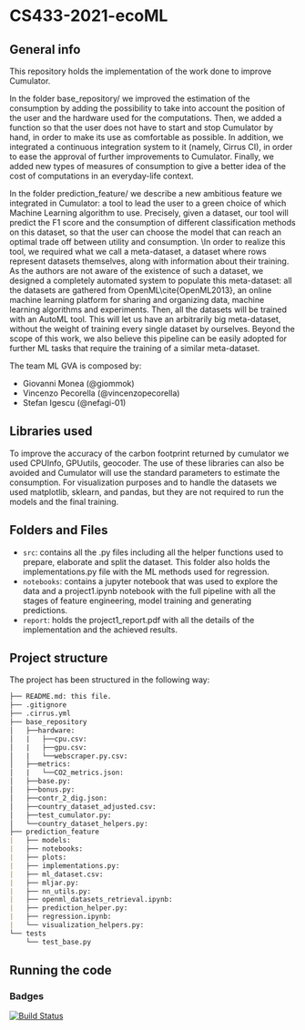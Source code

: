 # CS433-2021-ecoML

## General info

This repository holds the implementation of the work done to improve Cumulator.

In the folder base_repository/ we improved the estimation of the consumption by adding the possibility to take into account the position of the user and the hardware used for the computations.
Then, we added a function so that the user does not have to start and stop Cumulator by hand, in order to make its use as comfortable as possible.
In addition, we integrated a continuous integration system to it (namely, Cirrus CI), in order to ease the approval of further improvements to Cumulator. 
Finally, we added new types of measures of consumption to give a better idea of the cost of computations in an everyday-life context.

In the folder prediction_feature/ we describe a new ambitious feature we integrated in Cumulator: a tool to lead the user to a green choice of which Machine Learning algorithm to use. Precisely, given a dataset, our tool will predict the F1 score and the consumption of different classification methods on this dataset, so that the user can choose the model that can reach an optimal trade off between utility and consumption.
\In order to realize this tool, we required what we call a meta-dataset, a dataset where rows represent datasets themselves, along with information about their training. As the authors are not aware of the existence of such a dataset, we designed a completely automated system to populate this meta-dataset: all the datasets are gathered from OpenML\cite{OpenML2013}, an online machine learning platform for sharing and organizing data, machine learning algorithms and experiments. Then, all the datasets will be trained with an AutoML tool. This will let us have an arbitrarily big meta-dataset, without the weight of training every single dataset by ourselves.
Beyond the scope of this work, we also believe this pipeline can be easily adopted for further ML tasks that require the training of a similar meta-dataset.

The team  ML GVA is composed by:

* Giovanni Monea (@giommok)
* Vincenzo Pecorella (@vincenzopecorella)
* Stefan Igescu (@nefagi-01)

## Libraries used
To improve the accuracy of the carbon footprint returned by cumulator we used CPUInfo, GPUutils, geocoder. The use of these libraries can also be avoided and Cumulator will use the standard parameters to estimate the consumption.
For visualization purposes and to handle the datasets we used matplotlib, sklearn, and pandas, but they are not required to run the models and the final training.


## Folders and Files

- `src`: contains all the .py files including all the helper functions used to prepare, elaborate and split the dataset. 
This folder also holds the implementations.py file with the ML methods used for regression.
- `notebooks`: contains a jupyter notebook that was used to explore the data and a project1.ipynb notebook with the full
pipeline with all the stages of feature engineering, model training and generating predictions.
- `report`: holds the project1_report.pdf with all the details of the implementation and the achieved results.

## Project structure
The project has been structured in the following way:
```markdown
├── README.md: this file.
├── .gitignore
├── .cirrus.yml
├── base_repository
│   ├──hardware: 
│   |   ├──cpu.csv: 
│   |   ├──gpu.csv: 
│   |   └──webscraper.py.csv: 
│   ├──metrics: 
│   |   └──CO2_metrics.json: 
│   ├──base.py: 
│   ├──bonus.py: 
│   ├──contr_2_dig.json: 
│   ├──country_dataset_adjusted.csv: 
│   ├──test_cumulator.py:
│   └──country_dataset_helpers.py: 
├── prediction_feature
|   ├── models:
|   ├── notebooks: 
|   ├── plots: 
|   ├── implementations.py: 
|   ├── ml_dataset.csv: 
|   ├── mljar.py: 
|   ├── nn_utils.py:
|   ├── openml_datasets_retrieval.ipynb:
|   ├── prediction_helper.py: 
|   ├── regression.ipynb:
|   └── visualization_helpers.py:
└── tests
    └── test_base.py
```

## Running the code

### Badges

[![Build Status](https://api.cirrus-ci.com/github/epfl-iglobalhealth/CS433-2021-ecoML.svg)](https://cirrus-ci.com/github/epfl-iglobalhealth/CS433-2021-ecoML)

